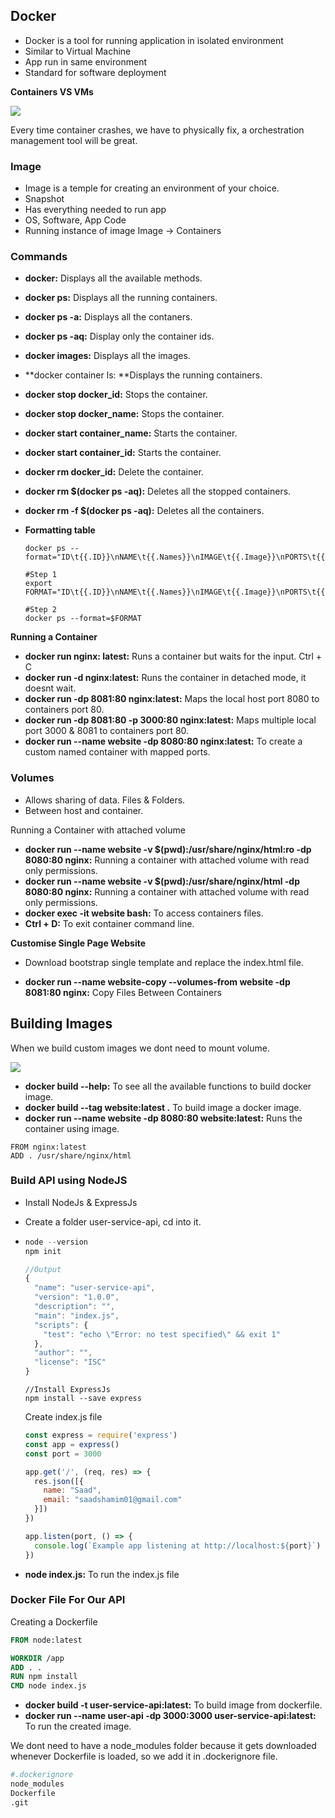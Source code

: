 ## Docker 

- Docker is a tool for running application in isolated environment
- Similar to Virtual Machine
- App run in same environment
- Standard for software deployment

**Containers VS VMs**

<img src="https://i.stack.imgur.com/AofsM.png">

Every time container crashes, we have to physically fix, a orchestration management tool will be great. 

### Image

- Image is a temple for creating an environment of your choice.
- Snapshot
- Has everything needed to run app
- OS, Software, App Code
- Running instance of image Image -> Containers

### Commands

- **docker:** Displays all the available methods.

- **docker ps:** Displays all the running containers.

- **docker ps -a:** Displays all the contaners.

- **docker ps -aq:** Display only the container ids.

- **docker images:** Displays all the images.

- **docker container ls: **Displays the running containers.

- **docker stop docker_id:** Stops the container.

- **docker stop docker_name:** Stops the container.

- **docker start container_name:** Starts the container.

- **docker start container_id:** Starts the container.

- **docker rm docker_id:** Delete the container.

- **docker rm $(docker ps -aq):** Deletes all the stopped containers.

- **docker rm -f $(docker ps -aq):** Deletes all the containers.

- **Formatting table**

  ```
  docker ps --format="ID\t{{.ID}}\nNAME\t{{.Names}}\nIMAGE\t{{.Image}}\nPORTS\t{{.Ports}}\nCOMMAND\t{{.Command}}\nCREATED\t{{.CreatedAt}}\nSTATUS\t{{.Status}}\n"
  ```

  ```
  #Step 1
  export FORMAT="ID\t{{.ID}}\nNAME\t{{.Names}}\nIMAGE\t{{.Image}}\nPORTS\t{{.Ports}}\nCOMMAND\t{{.Command}}\nCREATED\t{{.CreatedAt}}\nSTATUS\t{{.Status}}\n"
  
  #Step 2
  docker ps --format=$FORMAT
  ```

**Running a Container**

- **docker run nginx: latest:** Runs a container but waits for the input. Ctrl + C
- **docker run -d nginx:latest:** Runs the container in detached mode, it doesnt wait.
- **docker run -dp 8081:80 nginx:latest:** Maps the local host port 8080 to containers port 80.
- **docker run -dp 8081:80 -p 3000:80 nginx:latest:** Maps multiple local port 3000 & 8081 to containers port 80.
- **docker run --name website -dp 8080:80 nginx:latest:** To create a custom named container with mapped ports.

### Volumes

- Allows sharing of data. Files & Folders.
- Between host and container.

Running a Container with attached volume

- **docker run --name website -v $(pwd):/usr/share/nginx/html:ro -dp 8080:80 nginx:** Running a container with attached volume with read only permissions.
- **docker run --name website -v $(pwd):/usr/share/nginx/html -dp 8080:80 nginx:** Running a container with attached volume with read only permissions.
- **docker exec -it website bash:** To access containers files.
- **Ctrl + D:** To exit container command line.

**Customise Single Page Website**

- Download bootstrap single template and replace the index.html file.

- **docker run --name website-copy --volumes-from website -dp 8081:80 nginx:** Copy Files Between Containers

## Building Images

When we build custom images we dont need to mount volume.

<img src = "https://miro.medium.com/max/1400/1*p8k1b2DZTQEW_yf0hYniXw.png">



- **docker build --help:** To see all the available functions to build docker image.
- **docker build --tag website:latest .** To build image a docker image.
- **docker run --name website -dp 8080:80 website:latest:** Runs the container using image.

```
FROM nginx:latest
ADD . /usr/share/nginx/html
```

### Build API using NodeJS

- Install NodeJs & ExpressJs

- Create a folder user-service-api, cd into it.

- ```js
  node --version
  npm init
  
  //Output
  {
    "name": "user-service-api",
    "version": "1.0.0",
    "description": "",
    "main": "index.js",
    "scripts": {
      "test": "echo \"Error: no test specified\" && exit 1"
    },
    "author": "",
    "license": "ISC"
  }
  ```

  ```
  //Install ExpressJs
  npm install --save express
  ```

  Create index.js file

  ```javascript
  const express = require('express')
  const app = express()
  const port = 3000
  
  app.get('/', (req, res) => {
    res.json([{
      name: "Saad",
      email: "saadshamim01@gmail.com"
    }])
  })
  
  app.listen(port, () => {
    console.log(`Example app listening at http://localhost:${port}`)
  })
  ```

- **node index.js:** To run the index.js file

### Docker File For Our API

Creating a Dockerfile

```dockerfile
FROM node:latest

WORKDIR /app
ADD . .
RUN npm install
CMD node index.js
```

- **docker build -t user-service-api:latest:** To build image from dockerfile.
- **docker run --name user-api -dp 3000:3000 user-service-api:latest:** To run the created image.

We dont need to have a node_modules folder because it gets downloaded whenever Dockerfile is loaded, so we add it in .dockerignore file.

```dockerfile
#.dockerignore
node_modules
Dockerfile
.git
```







